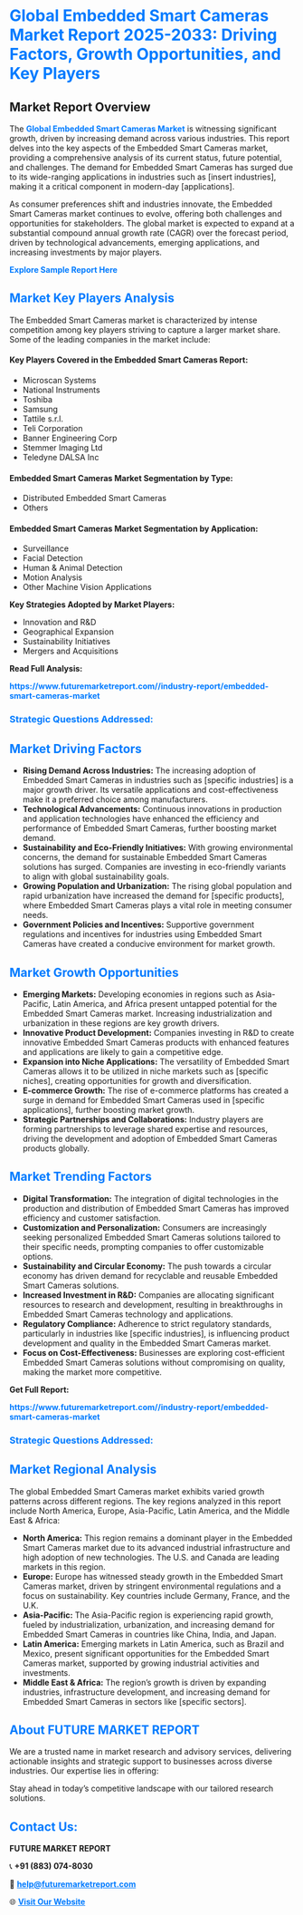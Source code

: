 <h1 style="color: #007BFF;">Global Embedded Smart Cameras Market Report 2025-2033: Driving Factors, Growth Opportunities, and Key Players</h1>

<section id="overview">
<h2>Market Report Overview</h2>
<p>The <a href="https://www.futuremarketreport.com//industry-report/embedded-smart-cameras-market" style="color: #007BFF; text-decoration: none;"><strong>Global Embedded Smart Cameras Market</strong></a> is witnessing significant growth, driven by increasing demand across various industries. This report delves into the key aspects of the Embedded Smart Cameras market, providing a comprehensive analysis of its current status, future potential, and challenges. The demand for Embedded Smart Cameras has surged due to its wide-ranging applications in industries such as [insert industries], making it a critical component in modern-day [applications].</p>
<p>As consumer preferences shift and industries innovate, the Embedded Smart Cameras market continues to evolve, offering both challenges and opportunities for stakeholders. The global market is expected to expand at a substantial compound annual growth rate (CAGR) over the forecast period, driven by technological advancements, emerging applications, and increasing investments by major players.</p>
</section>

<section id="overview">
<p><a href="https://www.futuremarketreport.com//request-sample/reportId=82427" style="color: #007BFF; text-decoration: none;"><strong>Explore Sample Report Here</strong></a></p>
</section>

<section id="key-players">
<h2 style="color: #007BFF;">Market Key Players Analysis</h2>
<p>The Embedded Smart Cameras market is characterized by intense competition among key players striving to capture a larger market share. Some of the leading companies in the market include:</p>
<h4>Key Players Covered in the Embedded Smart Cameras Report:</h4>
<ul><li>Microscan Systems</li><li>National Instruments</li><li>Toshiba</li><li>Samsung</li><li>Tattile s.r.l.</li><li>Teli Corporation</li><li>Banner Engineering Corp</li><li>Stemmer Imaging Ltd</li><li>Teledyne DALSA Inc</li></ul>
<h4>Embedded Smart Cameras Market Segmentation by Type:</h4>
<ul><li>Distributed Embedded Smart Cameras</li><li>Others</li></ul>

<h4>Embedded Smart Cameras Market Segmentation by Application:</h4>
<ul><li>Surveillance</li><li>Facial Detection</li><li>Human &amp; Animal Detection</li><li>Motion Analysis</li><li>Other Machine Vision Applications</li></ul>
<p><strong>Key Strategies Adopted by Market Players:</strong></p>
<ul>
<li>Innovation and R&D</li>
<li>Geographical Expansion</li>
<li>Sustainability Initiatives</li>
<li>Mergers and Acquisitions</li>
</ul>
</section>

<section>
<p><strong>Read Full Analysis: </strong></p><a href="https://www.futuremarketreport.com//industry-report/embedded-smart-cameras-market" style="color: #007BFF; text-decoration: none;"><strong>https://www.futuremarketreport.com//industry-report/embedded-smart-cameras-market</strong></a>
<h3 style="color: #007BFF;">Strategic Questions Addressed:</h3>
</section>

<section id="driving-factors">
<h2 style="color: #007BFF;">Market Driving Factors</h2>
<ul>
<li><strong>Rising Demand Across Industries:</strong> The increasing adoption of Embedded Smart Cameras in industries such as [specific industries] is a major growth driver. Its versatile applications and cost-effectiveness make it a preferred choice among manufacturers.</li>
<li><strong>Technological Advancements:</strong> Continuous innovations in production and application technologies have enhanced the efficiency and performance of Embedded Smart Cameras, further boosting market demand.</li>
<li><strong>Sustainability and Eco-Friendly Initiatives:</strong> With growing environmental concerns, the demand for sustainable Embedded Smart Cameras solutions has surged. Companies are investing in eco-friendly variants to align with global sustainability goals.</li>
<li><strong>Growing Population and Urbanization:</strong> The rising global population and rapid urbanization have increased the demand for [specific products], where Embedded Smart Cameras plays a vital role in meeting consumer needs.</li>
<li><strong>Government Policies and Incentives:</strong> Supportive government regulations and incentives for industries using Embedded Smart Cameras have created a conducive environment for market growth.</li>
</ul>
</section>

<section id="growth-opportunities">
<h2 style="color: #007BFF;">Market Growth Opportunities</h2>
<ul>
<li><strong>Emerging Markets:</strong> Developing economies in regions such as Asia-Pacific, Latin America, and Africa present untapped potential for the Embedded Smart Cameras market. Increasing industrialization and urbanization in these regions are key growth drivers.</li>
<li><strong>Innovative Product Development:</strong> Companies investing in R&D to create innovative Embedded Smart Cameras products with enhanced features and applications are likely to gain a competitive edge.</li>
<li><strong>Expansion into Niche Applications:</strong> The versatility of Embedded Smart Cameras allows it to be utilized in niche markets such as [specific niches], creating opportunities for growth and diversification.</li>
<li><strong>E-commerce Growth:</strong> The rise of e-commerce platforms has created a surge in demand for Embedded Smart Cameras used in [specific applications], further boosting market growth.</li>
<li><strong>Strategic Partnerships and Collaborations:</strong> Industry players are forming partnerships to leverage shared expertise and resources, driving the development and adoption of Embedded Smart Cameras products globally.</li>
</ul>
</section>

<section id="trending-factors">
<h2 style="color: #007BFF;">Market Trending Factors</h2>
<ul>
<li><strong>Digital Transformation:</strong> The integration of digital technologies in the production and distribution of Embedded Smart Cameras has improved efficiency and customer satisfaction.</li>
<li><strong>Customization and Personalization:</strong> Consumers are increasingly seeking personalized Embedded Smart Cameras solutions tailored to their specific needs, prompting companies to offer customizable options.</li>
<li><strong>Sustainability and Circular Economy:</strong> The push towards a circular economy has driven demand for recyclable and reusable Embedded Smart Cameras solutions.</li>
<li><strong>Increased Investment in R&D:</strong> Companies are allocating significant resources to research and development, resulting in breakthroughs in Embedded Smart Cameras technology and applications.</li>
<li><strong>Regulatory Compliance:</strong> Adherence to strict regulatory standards, particularly in industries like [specific industries], is influencing product development and quality in the Embedded Smart Cameras market.</li>
<li><strong>Focus on Cost-Effectiveness:</strong> Businesses are exploring cost-efficient Embedded Smart Cameras solutions without compromising on quality, making the market more competitive.</li>
</ul>
</section>

<section>
<p><strong>Get Full Report: </strong></p><a href="https://www.futuremarketreport.com//industry-report/embedded-smart-cameras-market" style="color: #007BFF; text-decoration: none;"><strong>https://www.futuremarketreport.com//industry-report/embedded-smart-cameras-market</strong></a>
<h3 style="color: #007BFF;">Strategic Questions Addressed:</h3>
</section>


<section id="regional-analysis">
<h2 style="color: #007BFF;">Market Regional Analysis</h2>
<p>The global Embedded Smart Cameras market exhibits varied growth patterns across different regions. The key regions analyzed in this report include North America, Europe, Asia-Pacific, Latin America, and the Middle East & Africa:</p>
<ul>
<li><strong>North America:</strong> This region remains a dominant player in the Embedded Smart Cameras market due to its advanced industrial infrastructure and high adoption of new technologies. The U.S. and Canada are leading markets in this region.</li>
<li><strong>Europe:</strong> Europe has witnessed steady growth in the Embedded Smart Cameras market, driven by stringent environmental regulations and a focus on sustainability. Key countries include Germany, France, and the U.K.</li>
<li><strong>Asia-Pacific:</strong> The Asia-Pacific region is experiencing rapid growth, fueled by industrialization, urbanization, and increasing demand for Embedded Smart Cameras in countries like China, India, and Japan.</li>
<li><strong>Latin America:</strong> Emerging markets in Latin America, such as Brazil and Mexico, present significant opportunities for the Embedded Smart Cameras market, supported by growing industrial activities and investments.</li>
<li><strong>Middle East & Africa:</strong> The region’s growth is driven by expanding industries, infrastructure development, and increasing demand for Embedded Smart Cameras in sectors like [specific sectors].</li>
</ul>
</section>

<footer>
<h2 style="color: #007BFF;">About FUTURE MARKET REPORT</h2>
<p>We are a trusted name in market research and advisory services, delivering actionable insights and strategic support to businesses across diverse industries. Our expertise lies in offering:</p>

<p>Stay ahead in today’s competitive landscape with our tailored research solutions.</p>

<h2 style="color: #007BFF;">Contact Us:</h2>
<p><strong>FUTURE MARKET REPORT</strong></p>
<p>📞 <strong>+91 (883) 074-8030</strong></p>
<p>📧 <strong><a href="mailto:help@futuremarketreport.com" style="color: #007BFF;">help@futuremarketreport.com</a></strong></p>
<p>🌐 <strong><a href="https://www.futuremarketreport.com/" style="color: #007BFF;">Visit Our Website</a></strong></p>
</footer>